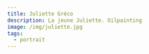 ```yaml
---
title: Juliette Gréco
description: La jeune Juliette. Oilpainting
image: /img/juliette.jpg
tags:
  - portrait
---
```

